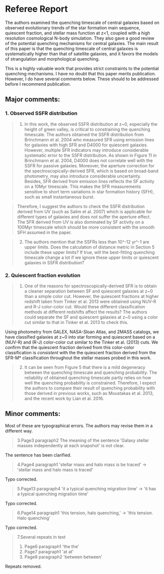 # Referee Report



The authors examined the quenching timescale of central galaxies based on observed evolutionary trends of the star formation main sequence, quiescent fraction, and stellar mass function at z<1, coupled with a high resolution cosmological N-body simulation. They also gave a good review of the potential quenching mechanisms for central galaxies. The main result of this paper is that the quenching timescale of central galaxies is systematically higher than that of satellite galaxies, and it favors the models of strangulation and morphological quenching. 



This is a highly valuable work that provides strict constraints to the potential quenching mechanisms. I have no doubt that this paper merits publication. However, I do have several comments below. These should to be addressed before I recommend publication. 



## Major comments:

### 1. Observed SSFR distribution

> 1) In this work, the observed SSFR distribution at z~0, especially the height of green valley, is critical to constraining the quenching timescale. The authors obtained the SSFR distribution from Brinchmann et al. 2004 who measured SFR using emission lines for galaxies with high SFR and D4000 for quiescent galaxies. However, multiple SFR indicators may introduce considerable systematic error to the SSFR distribution. As shown in Figure 11 in Brinchmann et al. 2004, D4000 does not correlate well with the SSFR for passive galaxies. Moreover, the aperture correction for the spectroscopically-derived SFR, which is based on broad-band photometry, may also introduce considerable uncertainty. Besides, SFR derived from emission lines reflects the SF activity on a 10Myr timescale. This makes the SFR measurements sensitive to short term variations in star formation history (SFH), such as small instantaneous burst.


>Therefore, I suggest the authors to check the SSFR distribution derived from UV (such as Salim et al. 2007) which is applicable for different types of galaxies and does not suffer the aperture effect. The SFR derived from UV is also dominated by SF activity on a 100Myr timescale which should be more consistent with the smooth SFH assumed in the paper.  



>2) The authors mention that the SSFRs less than 10^-12 yr^-1 are upper limits. Does the calculation of distance metric in Section 5 include these upper limits? If true, will the best-fitting quenching timescale change a lot if we ignore these upper limits or quiescent galaxies in SSFR distribution?



### 2. Quiescent fraction evolution

>1) One of the reasons for spectroscopically-derived SFR is to obtain a cleaner separation between SF and quiescent galaxies at z~0 than a simple color cut. However, the quiescent fractions at higher redshift taken from Tinker et al. 2013 were obtained using NUV-R and R-J color-color cut. Would these different classification methods at different redshifts affect the results? The authors could separate the SF and quiescent galaxies at z~0 using a color cut similar to that in Tinker et al. 2013 to check this.

Using photometry from GALEX, NASA-Sloan Atlas, and 2MASS catalogs, we have classified galaxies at z~0 into star forming and quiescent based on a (NUV-R) and (R-J) color-color cut similar to the Tinker et al. (2013) cuts. We confirm that the quiescent fraction derived from this color-color classification is *consistent* with the the quiescent fraction derived from the SFR-M* classification throughout the stellar masses probed in this work.

>2) It can be seen from Figure 5 that there is a mild degeneracy between the quenching timescale and quenching probability. The reliability of obtained quenching timescale partly relies on how well the quenching probability is constrained. Therefore, I expect the authors to compare their result of quenching probability with those derived in previous works, such as Moustakas et al. 2013, and the recent work by Lian et al. 2016. 



## Minor comments:
Most of these are typographical errors. The authors may revise them in a different way.

>3.Page3 paragraph2
>The meaning of the sentence 'Galaxy stellar masses independently at each snapshot' is not clear.

The sentence has been clarified.

>4.Page4 paragraph1
>'stellar mass and halo mass is be traced' -> 'stellar mass and halo mass is traced'

Typo corrected. 

>5.Page13 paragraph4
>'it a typical quenching migration time' -> 'it has a typical quenching migration time'

Typo corrected.

>6.Page14 paragraph1
>'this tension, halo quenching,' -> 'this tension. Halo quenching' 

Typo corrected.

>7.Several repeats in text
>1) Page6 paragraph1 'the the'
>2) Page7 paragraph1 'at at'
>3) Page8 paragraph2 'between between'

Repeats removed.